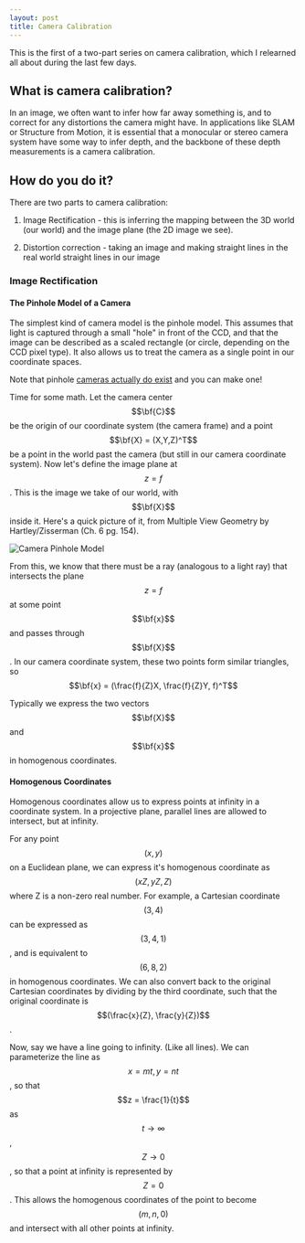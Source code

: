 ```yaml
---
layout: post
title: Camera Calibration
---
```

This is the first of a two-part series on camera calibration, which I relearned all about during the last few days.

## What is camera calibration?

In an image, we often want to infer how far away something is, and to correct for any distortions the camera might have. In applications like SLAM or Structure from Motion, it is essential that a monocular or stereo camera system have some way to infer depth, and the backbone of these depth measurements is a camera calibration.

## How do you do it?

There are two parts to camera calibration:

1. Image Rectification - this is inferring the mapping between the 3D world (our world) and the image plane (the 2D image we see).

2. Distortion correction - taking an image and making straight lines in the real world straight lines in our image

### Image Rectification

#### The Pinhole Model of a Camera
The simplest kind of camera model is the pinhole model. This assumes that light is captured through a small "hole" in front of the CCD, and that the image can be described as a scaled rectangle (or circle, depending on the CCD pixel type). It also allows us to treat the camera as a single point in our coordinate spaces.

Note that pinhole [cameras actually do exist](https://en.wikipedia.org/wiki/Pinhole_camera) and you can make one!

Time for some math. Let the camera center $$\bf{C}$$ be the origin of our coordinate system (the camera frame) and a point $$\bf{X} = (X,Y,Z)^T$$ be a point in the world past the camera (but still in our camera coordinate system). Now let's define the image plane at $$z = f$$. This is the image we take of our world, with $$\bf{X}$$ inside it. Here's a quick picture of it, from Multiple View Geometry by Hartley/Zisserman (Ch. 6 pg. 154).

![Camera Pinhole Model](http://mohsaad.com/imgs/camera_pinhole_model.png)

From this, we know that there must be a ray (analogous to a light ray) that intersects the plane $$z = f$$ at some point $$\bf{x}$$ and passes through $$\bf{X}$$. In our camera coordinate system, these two points form similar triangles, so $$\bf{x} = (\frac{f}{Z}X, \frac{f}{Z}Y, f)^T$$

Typically we express the two vectors $$\bf{X}$$ and $$\bf{x}$$ in homogenous coordinates.

#### Homogenous Coordinates

Homogenous coordinates allow us to express points at infinity in a coordinate system. In a projective plane, parallel lines are allowed to intersect, but at infinity.

For any point $$(x,y)$$ on a Euclidean plane, we can express it's homogenous coordinate as $$(xZ, yZ, Z)$$ where Z is a non-zero real number. For example, a Cartesian coordinate $$(3,4)$$ can be expressed as $$(3,4,1)$$, and is equivalent to $$(6,8,2)$$ in homogenous coordinates. We can also convert back to the original Cartesian coordinates by dividing by the third coordinate, such that the original coordinate is $$(\frac{x}{Z}, \frac{y}{Z})$$.

Now, say we have a line going to infinity. (Like all lines). We can parameterize the line as $$x = mt, y = nt$$, so that $$z = \frac{1}{t}$$ as $$t\rightarrow \infty$$, $$Z \rightarrow 0$$, so that a point at infinity is represented by $$Z = 0$$. This allows the homogenous coordinates of the point to become $$(m, n, 0)$$ and intersect with all other points at infinity.
